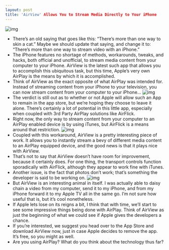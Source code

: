 ```yaml
---
layout: post
title: 'AirView' Allows You to Stream Media Directly to Your iPhone
---
```

![img](http://media.idownloadblog.com/wp-content/uploads/2011/01/AirView-01.png)
* There’s an old saying that goes like this: “There’s more than one way to skin a cat.” Maybe we should update that saying, and change it to: “There’s more than one way to stream video with an iPhone.”
* The iPhone features no shortage of methods, workarounds, tweaks, and hacks, both official and unofficial, to stream media content from your computer to your iPhone. AirView is the latest such app that allows you to accomplish this ubiquitous task, but this time, Apple’s very own AirPlay is the means by which it is accomplished.
* Think of AirView as the exact opposite of what AirPlay was intended for. Instead of streaming content from your iPhone to your television, you can now stream content from your computer to your iPhone…
![img](http://media.idownloadblog.com/wp-content/uploads/2011/01/AirView-02.png)
* The verdict is still out as to whether or not Apple will allow such an App to remain in the app store, but we’re hoping they choose to leave it alone. There’s certainly a lot of potential in this little app, especially when coupled with 3rd Party AirPlay solutions like AirFlick.
* Right now, the only way to stream content from your computer to an AirPlay enabled device is by using iTunes, but AirFlick is a means around that restriction.
![img](http://media.idownloadblog.com/wp-content/uploads/2011/01/AirFlick.png)
* Coupled with this workaround, AirView is a pretty interesting piece of work. It allows you to instantly stream a bevy of different media content to an AirPlay equipped device, and the good news is that it plays nice with AirView.
* That’s not to say that AirView doesn’t have room for improvement, because it certainly does. For one thing, the transport controls function sporadically with AirFlick, although they appear to work fine with iTunes.
* Another issue, is the fact that photos don’t work; that’s something the developer is said to be working on.
![img](http://media.idownloadblog.com/wp-content/uploads/2011/01/AirView-04.png)
* But AirView is an interesting animal in itself. I was actually able to daisy chain a video from my computer, send it to my iPhone, and from my iPhone forward it to my Apple TV all in the same go. I’m not sure how useful that is, but it’s cool nonetheless.
* If Apple lets lose on its reigns a bit, I think that with time, we’ll start to see some impressive things being done with AirPlay. Think of AirView as just the beginning of what we could see if Apple gives the developers a chance.
* If you’re interested, we suggest you head over to the App Store and download AirView now, just in case Apple decides to remove the app. It’s free, so you might as well.
* Are you using AirPlay? What do you think about the technology thus far?

